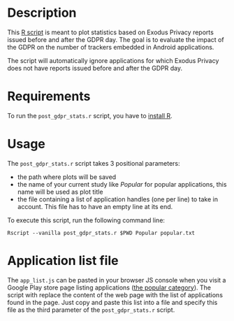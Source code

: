 # Description
This [R script](https://www.r-project.org/) is meant to plot statistics based on Exodus Privacy reports issued before and after the GDPR day. The goal is to evaluate the impact of the GDPR on the number of trackers embedded in Android applications.

The script will automatically ignore applications for which Exodus Privacy does not have reports issued before and after the GDPR day.

# Requirements
To run the `post_gdpr_stats.r` script, you have to [install R](https://pbil.univ-lyon1.fr/CRAN/).

# Usage
The `post_gdpr_stats.r` script takes 3 positional parameters:
* the path where plots will be saved
* the name of your current study like *Popular* for popular applications, this name will be used as plot title
* the file containing a list of application handles (one per line) to take in account. This file has to have an empty line at its end.

To execute this script, run the following command line:
```
Rscript --vanilla post_gdpr_stats.r $PWD Popular popular.txt
```

# Application list file
The `app_list.js` can be pasted in your browser JS console when you visit a Google Play store page listing applications ([the popular category](https://play.google.com/store/apps/collection/topselling_free)). The script with replace the content of the web page with the list of applications found in the page. Just copy and paste this list into a file and specify this file as the third parameter of the `post_gdpr_stats.r` script.

